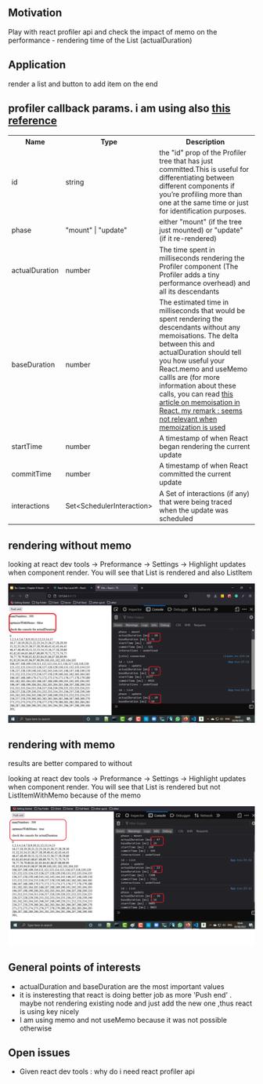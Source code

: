 <h2>Motivation</h2>
Play with react profiler api and check the impact of memo on the performance - rendering time of the List (actualDuration)

<h2>Application</h2>
render a list and button to add item on the end


<h2>profiler callback params. i am using also <a href='https://blog.openreplay.com/the-definitive-guide-to-profiling-react-applications'>this reference</a></h2>
<table>
  <tr>
    <th>Name</th>
    <th>Type</th>
    <th>Description</th>
  </tr>
  <tr>
    <td>id</td>
    <td>string</td>
    <td>the "id" prop of the Profiler tree that has just committed.This is useful for differentiating between different components if you’re profiling more than one at the same time or just for identification purposes.</td>
  </tr>
  <tr>
    <td>phase</td>
    <td>"mount" | "update"</td>
    <td>either "mount" (if the tree just mounted) or "update" (if it re-rendered)</td>
  </tr>
  <tr>
    <td>actualDuration</td>
    <td>number</td>
    <td> The time spent in milliseconds rendering the Profiler component (The Profiler adds a tiny performance overhead) and all its descendants</td>
  </tr>
  <tr>
    <td>baseDuration</td>
    <td>number</td>
    <td>The estimated time in milliseconds that would be spent rendering the descendants without any memoisations. The delta between this and actualDuration should tell you how useful your React.memo and useMemo callls are (for more information about these calls, you can read <a href='https://blog.openreplay.com/improving-react-application-performance-react-memo-vs-usememo'>this article on memoisation in React. my remark : seems not relevant when memoization is used</a></td>
  </tr>
  <tr>
    <td>startTime</td>
    <td>number</td>
    <td>A timestamp of when React began rendering the current update</td>
  </tr>
  <tr>
    <td>commitTime</td>
    <td>number</td>
    <td>A timestamp of when React committed the current update</td>
  </tr>
<tr>
    <td>interactions</td>
    <td>Set&lt;SchedulerInteraction&gt;</td>
    <td> A Set of interactions (if any) that were being traced when the update was scheduled</td>
  </tr>
</table>

<h2>rendering without memo</h2>
<p>looking at react dev tools -> Preformance -> Settings -> Highlight updates when component render. You will see that List is rendered and also ListItem</p>

![fig1](./figs/figs-few-push-without-memo.png)


<h2>rendering with memo</h2>

<p>results are better compared to without</p>
<p>looking at react dev tools -> Preformance -> Settings -> Highlight updates when component render. You will see that List is rendered but not ListItemWithMemo because of the memo</p>

![fig2](./figs/figs-few-push-with-memo.png)



<h2>General points of interests</h2>
<ul>
<li>actualDuration and baseDuration are the most important values</li>
<li>it is insteresting that react is doing better job as more 'Push end' . maybe not rendering existing node and just add the new one ,thus react is using key nicely</li>
<li>I am using memo and not useMemo because it was not possible otherwise</li>
</ul>


<h2>Open issues</h2>
<ul>
<li>Given react dev tools : why do i need react profiler api</li>
</ul>
